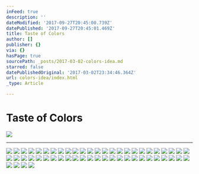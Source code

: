 ```yaml
---
inFeed: true
description: ''
dateModified: '2017-09-27T20:45:00.739Z'
datePublished: '2017-09-27T20:45:01.469Z'
title: Taste of Colors
author: []
publisher: {}
via: {}
hasPage: true
sourcePath: _posts/2017-03-02-colors-idea.md
starred: false
datePublishedOriginal: '2017-03-02T23:34:46.364Z'
url: colors-idea/index.html
_type: Article

---
```

# Taste of Colors
![](https://the-grid-user-content.s3-us-west-2.amazonaws.com/71c1157c-cec7-4cb0-ab5a-ae9e30e46ef7.jpg)

---

![](https://the-grid-user-content.s3-us-west-2.amazonaws.com/b3b2180a-858d-45d5-b445-c09b168dfff7.jpg)
![](https://the-grid-user-content.s3-us-west-2.amazonaws.com/6f68f66c-eb0b-4826-b79c-7a0cc579e774.jpg)
![](https://the-grid-user-content.s3-us-west-2.amazonaws.com/1018e8d9-f012-4ee4-a1b5-8ad11995bbb8.jpg)
![](https://the-grid-user-content.s3-us-west-2.amazonaws.com/98c5e2e7-4473-49ae-b787-e397607c1dcd.jpg)
![](https://the-grid-user-content.s3-us-west-2.amazonaws.com/34bb4b4f-2af8-4fa4-9686-7f0b4145b476.jpg)
![](https://the-grid-user-content.s3-us-west-2.amazonaws.com/a9b7ab40-33f3-4aee-b483-55063c021ae4.jpg)
![](https://the-grid-user-content.s3-us-west-2.amazonaws.com/545f3010-a575-436d-9253-4c3cd9416db4.jpg)
![](https://the-grid-user-content.s3-us-west-2.amazonaws.com/165b982f-797e-44e4-8770-51831190d932.jpg)
![](https://the-grid-user-content.s3-us-west-2.amazonaws.com/5a0ca85b-eb3a-4701-8a1b-b79006a3ba9a.jpg)
![](https://the-grid-user-content.s3-us-west-2.amazonaws.com/dfe483d4-2b30-45ee-aa87-487d23c5d04f.jpg)
![](https://the-grid-user-content.s3-us-west-2.amazonaws.com/2f3256f7-aceb-4294-a118-3a43670ea6a4.jpg)
![](https://the-grid-user-content.s3-us-west-2.amazonaws.com/620c2121-5ece-4644-9f84-070bd08d6f7d.jpg)
![](https://the-grid-user-content.s3-us-west-2.amazonaws.com/bd7add8b-c470-4ccb-a75c-acc7a255326e.jpg)
![](https://the-grid-user-content.s3-us-west-2.amazonaws.com/b2178eb8-77fd-47e8-99a1-9498b0ea9b02.jpg)
![](https://the-grid-user-content.s3-us-west-2.amazonaws.com/205224eb-9785-4d4d-b131-865cbb69c072.jpg)
![](https://the-grid-user-content.s3-us-west-2.amazonaws.com/6485dae9-8b0b-4aa3-b99d-2a0d130a63d1.jpg)
![](https://the-grid-user-content.s3-us-west-2.amazonaws.com/63cd4b17-ede7-4936-8e8b-663b1ffac292.jpg)
![](https://the-grid-user-content.s3-us-west-2.amazonaws.com/6ffafb4d-4623-4966-8152-da6a10dbb05a.jpg)
![](https://the-grid-user-content.s3-us-west-2.amazonaws.com/38653ccc-d3e1-45be-9423-197c19c3b067.jpg)
![](https://the-grid-user-content.s3-us-west-2.amazonaws.com/80605ad1-ecc0-4b2a-a96c-7624918fbc1b.jpg)
![](https://the-grid-user-content.s3-us-west-2.amazonaws.com/1a1fa0e3-4073-4cf2-8bbf-60adbe53ae5b.jpg)
![](https://the-grid-user-content.s3-us-west-2.amazonaws.com/31d369dc-ec8c-4250-b9b5-b6068401992e.jpg)
![](https://the-grid-user-content.s3-us-west-2.amazonaws.com/1571d705-693c-4b39-9f0c-dcb27819747a.jpg)
![](https://the-grid-user-content.s3-us-west-2.amazonaws.com/a8a46b98-125c-4f65-a996-410338343a25.jpg)
![](https://the-grid-user-content.s3-us-west-2.amazonaws.com/a5fc97f9-7b02-408e-a3c2-3de8f1ac5c35.jpg)
![](https://the-grid-user-content.s3-us-west-2.amazonaws.com/e837a9bb-f857-45da-8ffb-8651fe10abc8.jpg)
![](https://the-grid-user-content.s3-us-west-2.amazonaws.com/8184a8fa-05bb-46b2-ba0c-9cc3470960c2.jpg)
![](https://the-grid-user-content.s3-us-west-2.amazonaws.com/79857af5-06d4-4921-958a-b88f09988c2d.jpg)
![](https://the-grid-user-content.s3-us-west-2.amazonaws.com/cfca85da-d259-4e36-b3f7-77fb04712da8.jpg)
![](https://the-grid-user-content.s3-us-west-2.amazonaws.com/b5a82d7b-8c07-4285-a314-af9fbdde77c6.jpg)
![](https://the-grid-user-content.s3-us-west-2.amazonaws.com/e4dbbd16-2fdf-4b36-9a9f-9e41983bac2a.jpg)
![](https://the-grid-user-content.s3-us-west-2.amazonaws.com/102a3517-2e44-4f1d-864a-3cafd4f3563c.jpg)
![](https://the-grid-user-content.s3-us-west-2.amazonaws.com/f7f77604-0302-4b92-9816-3d6a8f57b791.jpg)
![](https://the-grid-user-content.s3-us-west-2.amazonaws.com/c8fbf86b-eebf-4321-853b-1d0fd9d4ecd4.jpg)
![](https://the-grid-user-content.s3-us-west-2.amazonaws.com/a0373378-25df-43e9-b5f0-e77e5b348ecf.jpg)
![](https://the-grid-user-content.s3-us-west-2.amazonaws.com/7170ee66-81e2-4fb3-8410-b9ae13ec1c26.jpg)
![](https://the-grid-user-content.s3-us-west-2.amazonaws.com/c3b1bddd-0bba-4522-8e9f-7b11b4e3b6bc.jpg)
![](https://the-grid-user-content.s3-us-west-2.amazonaws.com/9db56fd5-ede0-43d3-9f5f-b445adebb458.jpg)
![](https://the-grid-user-content.s3-us-west-2.amazonaws.com/220d7fb6-a85a-40a8-89e6-4369c258d4c8.jpg)
![](https://the-grid-user-content.s3-us-west-2.amazonaws.com/41c34cdf-8ca7-4e1a-9011-54694cc41f6b.jpg)
![](https://the-grid-user-content.s3-us-west-2.amazonaws.com/9ff8b42b-c586-46cb-960d-5feb0e16031d.jpg)
![](https://the-grid-user-content.s3-us-west-2.amazonaws.com/c4433357-a265-4e06-a48c-110760c3245d.jpg)
![](https://the-grid-user-content.s3-us-west-2.amazonaws.com/bdf6c93c-23e7-4a6e-a02e-44a327c6034f.jpg)
![](https://the-grid-user-content.s3-us-west-2.amazonaws.com/d9163aad-7fec-4425-948f-5403e388c202.jpg)
![](https://the-grid-user-content.s3-us-west-2.amazonaws.com/f1151159-2e42-4d3b-b956-562164056fe2.jpg)
![](https://the-grid-user-content.s3-us-west-2.amazonaws.com/966c9e88-184f-40c8-bde4-c2a01f3dc207.jpg)
![](https://the-grid-user-content.s3-us-west-2.amazonaws.com/b09f81db-6b34-4035-ac00-92b9fc35be64.jpg)
![](https://the-grid-user-content.s3-us-west-2.amazonaws.com/4881ee11-d798-4717-bc39-e032101d80a8.jpg)
![](https://the-grid-user-content.s3-us-west-2.amazonaws.com/2a192e40-a699-4d37-ad0d-b6c0dccfc896.jpg)
![](https://the-grid-user-content.s3-us-west-2.amazonaws.com/6d9778d8-58e4-42c6-8d5a-7b8a8111529c.jpg)
![](https://the-grid-user-content.s3-us-west-2.amazonaws.com/2b77d8de-8a1d-4991-86d2-8b190f466cc7.jpg)
![](https://the-grid-user-content.s3-us-west-2.amazonaws.com/c0c03f44-a8da-4daa-b6fb-b81228e0dd49.jpg)
![](https://the-grid-user-content.s3-us-west-2.amazonaws.com/0e9ca9d3-2751-43d2-acd4-f274183b61c6.jpg)
![](https://the-grid-user-content.s3-us-west-2.amazonaws.com/e4d44b76-cda3-420d-8b69-ecc723bff080.jpg)